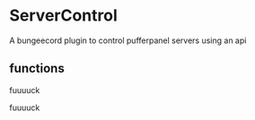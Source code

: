# ServerControl
 A bungeecord plugin to control pufferpanel servers using an api

## functions
 fuuuuck
 
fuuuuck
